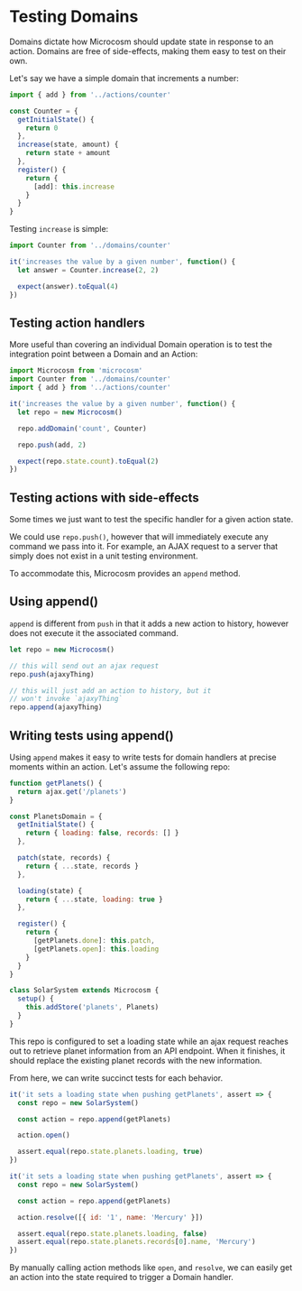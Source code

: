 # Testing Domains

Domains dictate how Microcosm should update state in response to an
action. Domains are free of side-effects, making them easy to test on
their own.

Let's say we have a simple domain that increments a number:

```javascript
import { add } from '../actions/counter'

const Counter = {
  getInitialState() {
    return 0
  },
  increase(state, amount) {
    return state + amount
  },
  register() {
    return {
      [add]: this.increase
    }
  }
}
```

Testing `increase` is simple:

```javascript
import Counter from '../domains/counter'

it('increases the value by a given number', function() {
  let answer = Counter.increase(2, 2)

  expect(answer).toEqual(4)
})
```

## Testing action handlers

More useful than covering an individual Domain operation is to test
the integration point between a Domain and an Action:

```javascript
import Microcosm from 'microcosm'
import Counter from '../domains/counter'
import { add } from '../actions/counter'

it('increases the value by a given number', function() {
  let repo = new Microcosm()

  repo.addDomain('count', Counter)

  repo.push(add, 2)

  expect(repo.state.count).toEqual(2)
})
```

## Testing actions with side-effects

Some times we just want to test the specific handler for a
given action state.

We could use `repo.push()`, however that will immediately execute any
command we pass into it. For example, an AJAX request to a server
that simply does not exist in a unit testing environment.

To accommodate this, Microcosm provides an `append` method.

## Using append()

`append` is different from `push` in that it adds a new action to
history, however does not execute it the associated command.

```javascript
let repo = new Microcosm()

// this will send out an ajax request
repo.push(ajaxyThing)

// this will just add an action to history, but it
// won't invoke `ajaxyThing`
repo.append(ajaxyThing)
```

## Writing tests using append()

Using `append` makes it easy to write tests for domain handlers at
precise moments within an action. Let's assume the following repo:

```javascript
function getPlanets() {
  return ajax.get('/planets')
}

const PlanetsDomain = {
  getInitialState() {
    return { loading: false, records: [] }
  },

  patch(state, records) {
    return { ...state, records }
  },

  loading(state) {
    return { ...state, loading: true }
  },

  register() {
    return {
      [getPlanets.done]: this.patch,
      [getPlanets.open]: this.loading
    }
  }
}

class SolarSystem extends Microcosm {
  setup() {
    this.addStore('planets', Planets)
  }
}
```

This repo is configured to set a loading state while an ajax request
reaches out to retrieve planet information from an API endpoint. When
it finishes, it should replace the existing planet records with the
new information.

From here, we can write succinct tests for each behavior.

```javascript
it('it sets a loading state when pushing getPlanets', assert => {
  const repo = new SolarSystem()

  const action = repo.append(getPlanets)

  action.open()

  assert.equal(repo.state.planets.loading, true)
})

it('it sets a loading state when pushing getPlanets', assert => {
  const repo = new SolarSystem()

  const action = repo.append(getPlanets)

  action.resolve([{ id: '1', name: 'Mercury' }])

  assert.equal(repo.state.planets.loading, false)
  assert.equal(repo.state.planets.records[0].name, 'Mercury')
})
```

By manually calling action methods like `open`, and `resolve`, we can
easily get an action into the state required to trigger a Domain handler.
